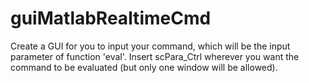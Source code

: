 # guiMatlabRealtimeCmd
Create a GUI for you to input your command, which will be the input parameter of function 'eval'.
Insert scPara_Ctrl wherever you want the command to be evaluated (but only one window will be allowed).
